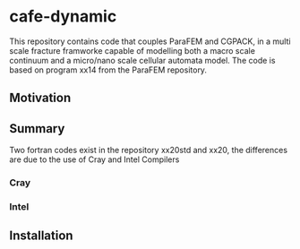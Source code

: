 # cafe-dynamic
This repository contains code that couples ParaFEM and CGPACK, in a multi scale fracture framworke capable of modelling both a macro scale continuum and a micro/nano scale cellular automata model. The code is based on program xx14 from the ParaFEM repository.

## Motivation

## Summary
Two fortran codes exist in the repository xx20std and xx20, the differences are due to the use of Cray and Intel Compilers
### Cray

### Intel


## Installation




